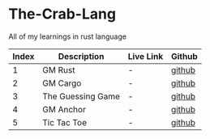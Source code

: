 # The-Crab-Lang
All of my learnings in rust language

| Index | Description | Live Link | Github
| --- | --- | --- | --- |
| 1 | GM Rust | - | [github](https://github.com/methlox/The-Crab-Lang/tree/master/gm-ser)
| 2 | GM Cargo | - | [github](https://github.com/methlox/The-Crab-Lang/tree/master/gm-cargo)
| 3 | The Guessing Game | - | [github](https://github.com/methlox/The-Crab-Lang/tree/master/guessing-game)
| 4 | GM Anchor | - | [github](https://github.com/methlox/The-Crab-Lang/tree/master/gm-anchor)
| 5 | Tic Tac Toe | - | [github](https://github.com/methlox/The-Crab-Lang/tree/master/tic-tac-toe)

